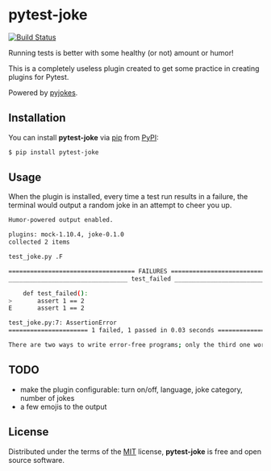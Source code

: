 # pytest-joke

[![Build Status](https://travis-ci.org/alecxe/pytest-joke.svg?branch=master)](https://travis-ci.org/alecxe/pytest-joke)

Running tests is better with some healthy (or not) amount or humor!

This is a completely useless plugin created to get some practice in creating plugins for Pytest.

Powered by [pyjokes][pyjokes].

[pyjokes]: https://pyjok.es/

## Installation

You can install **pytest-joke** via [pip][pip] from [PyPI][PyPI]:

```bash
$ pip install pytest-joke
```

[pip]: https://pypi.python.org/pypi/pip/
[PyPI]: https://pypi.org/project/pytest-joke/

## Usage

When the plugin is installed, every time a test run results in a failure, the terminal would output a random joke in an attempt to cheer you up.

```bash
Humor-powered output enabled.

plugins: mock-1.10.4, joke-0.1.0
collected 2 items

test_joke.py .F                                                          [100%]

=================================== FAILURES ===================================
_________________________________ test_failed __________________________________

    def test_failed():
>       assert 1 == 2
E       assert 1 == 2

test_joke.py:7: AssertionError
====================== 1 failed, 1 passed in 0.03 seconds ======================

There are two ways to write error-free programs; only the third one works.
```

## TODO

 * make the plugin configurable: turn on/off, language, joke category, number of jokes
 * a few emojis to the output

## License

Distributed under the terms of the [MIT][mit] license, **pytest-joke** is
free and open source software.

[mit]: http://opensource.org/licenses/MIT
